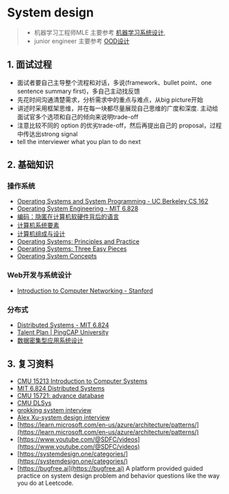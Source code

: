 # System design

> - 机器学习工程师MLE 主要参考 [机器学习系统设计](./03_ml), 
> - junior engineer 主要参考 [OOD设计](./01_ood)


## 1. 面试过程

- 面试者要自己主导整个流程和对话，多说(framework、bullet point、one sentence summary first)，多自己主动找反馈
- 先花时间沟通清楚需求，分析需求中的重点与难点，从big picture开始
- 讲述时采用框架思维，并在每一块都尽量展现自己思维的广度和深度. 主动给面试官多个选项和自己的倾向来说明trade-off
- 注意比较不同的 option 的优劣trade-off，然后再提出自己的 proposal，过程中传达出strong signal
- tell the interviewer what you plan to do next


## 2. 基础知识

### 操作系统
- [Operating Systems and System Programming - UC Berkeley CS 162](https://github.com/Berkeley-CS162)
- [Operating System Engineering - MIT 6.828](https://pdos.csail.mit.edu/6.828/)
- [编码：隐匿在计算机软硬件背后的语言](https://book.douban.com/subject/4822685/)
- [计算机系统要素](https://book.douban.com/subject/1998341/)
- [计算机组成与设计](https://book.douban.com/subject/26604008/)
- [Operating Systems: Principles and Practice](https://book.douban.com/subject/25984145/)
- [Operating Systems: Three Easy Pieces](https://book.douban.com/subject/19973015/)
- [Operating System Concepts](https://book.douban.com/subject/10076960/)


### Web开发与系统设计
- [Introduction to Computer Networking - Stanford](https://lagunita.stanford.edu/courses/Engineering/Networking-SP/SelfPaced/about)


### 分布式
- [Distributed Systems - MIT 6.824](https://pdos.csail.mit.edu/6.824/schedule.html)
- [Talent Plan | PingCAP University](https://university.pingcap.com/talent-plan/)
- [数据密集型应用系统设计](https://book.douban.com/subject/30329536/)



## 3. 复习资料
- [CMU 15213 Introduction to Computer Systems](https://www.cs.cmu.edu/~213/)
- [MIT 6.824 Distributed Systems](https://pdos.csail.mit.edu/6.824/)
- [CMU 15721: advance database](https://15721.courses.cs.cmu.edu/)
- [CMU DLSys](https://catalyst.cs.cmu.edu/15-884-mlsys-sp21/)
- [grokking system interview](https://www.educative.io/courses/grokking-modern-system-design-interview-for-engineers-managers)
- [Alex Xu-system design interview](https://www.amazon.in/System-Design-Interview-Insiders-Guide-ebook/dp/B08B3FWYBX)
- [https://learn.microsoft.com/en-us/azure/architecture/patterns/](https://learn.microsoft.com/en-us/azure/architecture/patterns/)
- [https://www.youtube.com/@SDFC/videos](https://www.youtube.com/@SDFC/videos)
- [https://systemdesign.one/categories/](https://systemdesign.one/categories/)
- [https://bugfree.ai](https://bugfree.ai) A platform provided guided practice on system design problem and behavior questions like the way you do at Leetcode.
